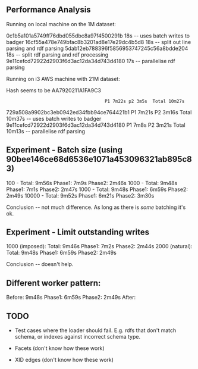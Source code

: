 ## Performance Analysis

Running on local machine on the 1M dataset:

0c1b5a101a5749ff76dbd055dbc8a97f4500291b 18s -- uses batch writes to badger
16cf55a478e749bfac8b3201ad8e17e29dc4b5d8 18s -- split out line parsing and rdf parsing
5dab12eb788396f5856953747245c56a8bdde204 18s -- split rdf parsing and rdf processing
9e11cefcd72922d2903f6d3ac12da34d743d4180 17s -- parallelise rdf parsing

Running on i3 AWS machine with 21M dataset:

Hash seems to be AA7920211A1FA9C3

                                         P1 7m22s p2 3m5s  Total 10m27s
729a508a9902bc3eb0942ed34fbb94ce764421b1 P1 7m21s P2 3m16s Total 10m37s -- uses batch writes to badger
9e11cefcd72922d2903f6d3ac12da34d743d4180 P1 7m8s  P2 3m21s Total 10m13s -- parallelise rdf parsing

## Experiment - Batch size (using 90bee146ce68d6536e1071a453096321ab895c83)

100   - Total: 9m56s Phase1: 7m9s Phase2: 2m46s
1000  - Total: 9m48s Phase1: 7m1s Phase2: 2m47s
1000  - Total: 9m48s Phase1: 6m59s Phase2: 2m49s
10000 - Total: 9m52s Phase1: 6m21s Phase2: 3m30s

Conclusion -- not much difference. As long as there is *some* batching it's ok.

## Experiment - Limit outstanding writes

1000 (imposed): Total: 9m46s Phase1: 7m2s Phase2: 2m44s
2000 (natural): Total: 9m48s Phase1: 6m59s Phase2: 2m49s

Conclusion -- doesn't help.

## Different worker pattern:

Before: 9m48s Phase1: 6m59s Phase2: 2m49s
After:

## TODO

- Test cases where the loader should fail. E.g. rdfs that don't match schema,
  or indexes against incorrect schema type.

- Facets (don't know how these work)
- XID edges (don't know how these work)
